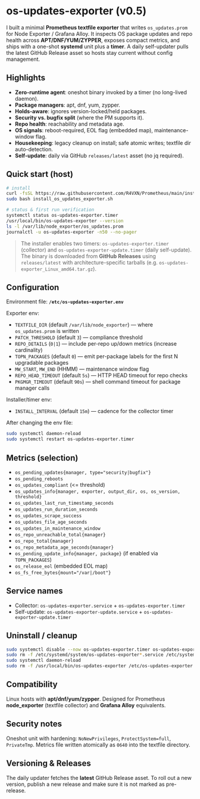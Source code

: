 # os-updates-exporter (v0.5)

I built a minimal **Prometheus textfile exporter** that writes `os_updates.prom` for Node Exporter / Grafana Alloy. It inspects OS package updates and repo health across **APT/DNF/YUM/ZYPPER**, exposes compact metrics, and ships with a one-shot **systemd** unit plus a **timer**. A daily self-updater pulls the latest GitHub Release asset so hosts stay current without config management.

## Highlights
- **Zero-runtime agent**: oneshot binary invoked by a timer (no long-lived daemon).
- **Package managers**: apt, dnf, yum, zypper.
- **Holds-aware**: ignores version-locked/held packages.
- **Security vs. bugfix split** (where the PM supports it).
- **Repo health**: reachability and metadata age.
- **OS signals**: reboot-required, EOL flag (embedded map), maintenance-window flag.
- **Housekeeping**: legacy cleanup on install; safe atomic writes; textfile dir auto-detection.
- **Self-update**: daily via GitHub `releases/latest` asset (no jq required).

## Quick start (host)
```bash
# install
curl -fsSL https://raw.githubusercontent.com/R4VXN/Prometheus/main/install_os_updates_exporter.sh -o install_os_updates_exporter.sh
sudo bash install_os_updates_exporter.sh

# status & first run verification
systemctl status os-updates-exporter.timer
/usr/local/bin/os-updates-exporter --version
ls -l /var/lib/node_exporter/os_updates.prom
journalctl -u os-updates-exporter -n50 --no-pager
```

> The installer enables two timers: `os-updates-exporter.timer` (collector) and `os-updates-exporter-update.timer` (daily self-update). The binary is downloaded from **GitHub Releases** using `releases/latest` with architecture-specific tarballs (e.g. `os-updates-exporter_Linux_amd64.tar.gz`).

## Configuration
Environment file: **`/etc/os-updates-exporter.env`**

Exporter env:
- `TEXTFILE_DIR` (default `/var/lib/node_exporter`) — where `os_updates.prom` is written
- `PATCH_THRESHOLD` (default `3`) — compliance threshold
- `REPO_DETAILS` (`0|1`) — include per-repo up/down metrics (increase cardinality)
- `TOPN_PACKAGES` (default `0`) — emit per-package labels for the first N upgradable packages
- `MW_START`, `MW_END` (HHMM) — maintenance window flag
- `REPO_HEAD_TIMEOUT` (default `5s`) — HTTP HEAD timeout for repo checks
- `PKGMGR_TIMEOUT` (default `90s`) — shell command timeout for package manager calls

Installer/timer env:
- `INSTALL_INTERVAL` (default `15m`) — cadence for the collector timer

After changing the env file:
```bash
sudo systemctl daemon-reload
sudo systemctl restart os-updates-exporter.timer
```

## Metrics (selection)
- `os_pending_updates{manager, type="security|bugfix"}`
- `os_pending_reboots`
- `os_updates_compliant` (<= threshold)
- `os_updates_info{manager, exporter, output_dir, os, os_version, threshold}`
- `os_updates_last_run_timestamp_seconds`
- `os_updates_run_duration_seconds`
- `os_updates_scrape_success`
- `os_updates_file_age_seconds`
- `os_updates_in_maintenance_window`
- `os_repo_unreachable_total{manager}`
- `os_repo_total{manager}`
- `os_repo_metadata_age_seconds{manager}`
- `os_pending_update_info{manager, package}` (if enabled via `TOPN_PACKAGES`)
- `os_release_eol` (embedded EOL map)
- `os_fs_free_bytes{mount="/var|/boot"}`

## Service names
- Collector: `os-updates-exporter.service` + `os-updates-exporter.timer`
- Self-update: `os-updates-exporter-update.service` + `os-updates-exporter-update.timer`

## Uninstall / cleanup
```bash
sudo systemctl disable --now os-updates-exporter.timer os-updates-exporter-update.timer
sudo rm -f /etc/systemd/system/os-updates-exporter*.service /etc/systemd/system/os-updates-exporter*.timer
sudo systemctl daemon-reload
sudo rm -f /usr/local/bin/os-updates-exporter /etc/os-updates-exporter.env
```

## Compatibility
Linux hosts with **apt/dnf/yum/zypper**. Designed for Prometheus **node_exporter** (textfile collector) and **Grafana Alloy** equivalents.

## Security notes
Oneshot unit with hardening: `NoNewPrivileges`, `ProtectSystem=full`, `PrivateTmp`. Metrics file written atomically as `0640` into the textfile directory.

## Versioning & Releases
The daily updater fetches the **latest** GitHub Release asset. To roll out a new version, publish a new release and make sure it is not marked as pre-release.
